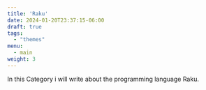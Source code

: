 ```yaml
---
title: 'Raku'
date: 2024-01-20T23:37:15-06:00
draft: true
tags:
  - "themes"
menu:
  - main
weight: 3
---
```

In this Category i will write about the programming language Raku.

